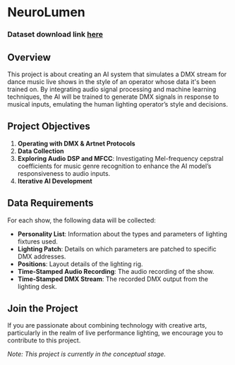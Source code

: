 # NeuroLumen
### Dataset download link [here](https://mega.nz/folder/uXo1nLbI#Qdz4f5KYolZnQ7Lo_DQTDw)

## Overview
This project is about creating an AI system that simulates a DMX stream for dance music live shows in the style of an operator whose data it's been trained on. By integrating audio signal processing and machine learning techniques, the AI will be trained to generate DMX signals in response to musical inputs, emulating the human lighting operator’s style and decisions.

## Project Objectives
1. **Operating with DMX & Artnet Protocols**
2. **Data Collection**
3. **Exploring Audio DSP and MFCC**: Investigating Mel-frequency cepstral coefficients for music genre recognition to enhance the AI model’s responsiveness to audio inputs.
4. **Iterative AI Development**

## Data Requirements
For each show, the following data will be collected:
- **Personality List**: Information about the types and parameters of lighting fixtures used.
- **Lighting Patch**: Details on which parameters are patched to specific DMX addresses.
- **Positions**: Layout details of the lighting rig.
- **Time-Stamped Audio Recording**: The audio recording of the show.
- **Time-Stamped DMX Stream**: The recorded DMX output from the lighting desk.

## Join the Project
If you are passionate about combining technology with creative arts, particularly in the realm of live performance lighting, we encourage you to contribute to this project. 

*Note: This project is currently in the conceptual stage.*

